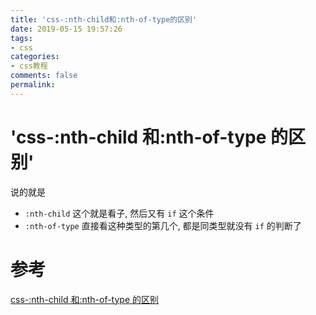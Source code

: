 ```yaml
---
title: 'css-:nth-child和:nth-of-type的区别'
date: 2019-05-15 19:57:26
tags:
- css
categories:
- css教程
comments: false
permalink:
---
```


# 'css-:nth-child 和:nth-of-type 的区别'

说的就是

- `:nth-child` 这个就是看子, 然后又有 `if` 这个条件
- `:nth-of-type` 直接看这种类型的第几个, 都是同类型就没有 `if` 的判断了

# 参考

[css-:nth-child 和:nth-of-type 的区别](https://blog.csdn.net/liuyan19891230/article/details/52839788)
